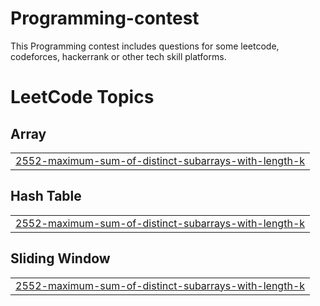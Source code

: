 # Programming-contest
This Programming contest includes questions for some leetcode, codeforces, hackerrank or other tech skill platforms.

<!---LeetCode Topics Start-->
# LeetCode Topics
## Array
|  |
| ------- |
| [2552-maximum-sum-of-distinct-subarrays-with-length-k](https://github.com/thebaker-1/Programming-contest/tree/master/2552-maximum-sum-of-distinct-subarrays-with-length-k) |
## Hash Table
|  |
| ------- |
| [2552-maximum-sum-of-distinct-subarrays-with-length-k](https://github.com/thebaker-1/Programming-contest/tree/master/2552-maximum-sum-of-distinct-subarrays-with-length-k) |
## Sliding Window
|  |
| ------- |
| [2552-maximum-sum-of-distinct-subarrays-with-length-k](https://github.com/thebaker-1/Programming-contest/tree/master/2552-maximum-sum-of-distinct-subarrays-with-length-k) |
<!---LeetCode Topics End-->